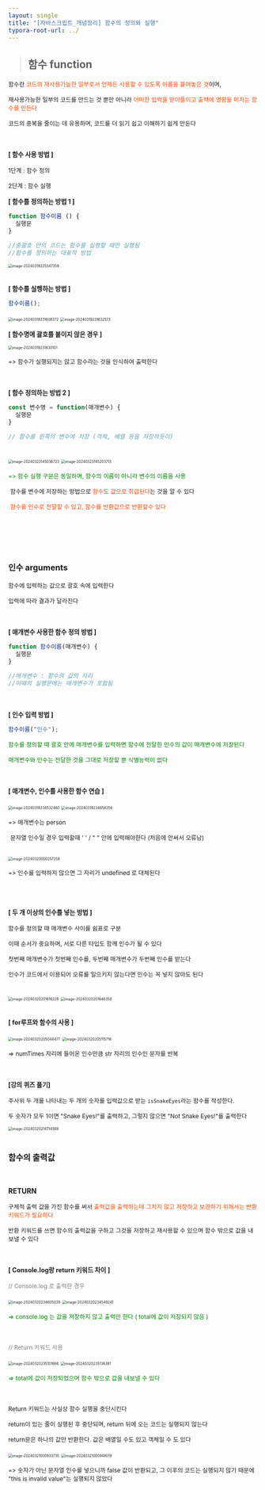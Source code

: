 ```yaml
---
layout: single
title: "[자바스크립트_개념정리] 함수의 정의와 실행"
typora-root-url: ../
---
```




> ## 함수  function



<span style="font-size:85%">함수란 <span style="color:orangered">코드의 재사용가능한 일부로서 언제든 사용할 수 있도록 이름을 붙여놓은 것</span>이며, </span>

<span style="font-size:85%">재사용가능한 일부의 코드를 만드는 것 뿐만 아니라 <span style="color:orangered">어떠한 입력을 받아들이고 출력에 영향을 미치는 함수를 만든다</span></span>

<span style="font-size:85%">코드의 중복을 줄이는 데 유용하며, 코드를 더 읽기 쉽고 이해하기 쉽게 만든다</span>



<br>

<span style="font-size:90%; font-weight:bold">[ 함수 사용 방법 ]</span>

<span style="font-size:85%">1단계 : 함수 정의</span>

<span style="font-size:85%">2단계 : 함수 실행</span>



<span style="font-size:90%; font-weight:bold">[ 함수를 정의하는 방법 1 ]</span>

```javascript
function 함수이름 () {
  실행문
}

//중괄호 안의 코드는 함수를 실행할 때만 실행됨
//함수를 정의하는 대표적 방법
```



<img src="/images/2024-03-19-function/image-20240319225347359.png" alt="image-20240319225347359" style="zoom: 50%;" />



<br>

<br>

<span style="font-size:90%; font-weight:bold">[ 함수를 실행하는 방법 ]</span>

```javascript
함수이름();
```



 <img src="/images/2024-03-19-function/image-20240319231608372.png" alt="image-20240319231608372" style="zoom:50%;" />

 

 <img src="/images/2024-03-19-function/image-20240319231632573.png" alt="image-20240319231632573" style="zoom:50%;" />

<br>

<span style="font-size:90%; font-weight:bold">[ 함수명에 괄호를 붙이지 않은 경우 ]</span>

 <img src="/images/2024-03-19-function/image-20240319231830101.png" alt="image-20240319231830101" style="zoom:50%;" />

<span style="font-size:85%">=> 함수가 실행되지는 않고 함수라는 것을 인식하여 출력한다</span>



<br>

<span style="font-size:90%; font-weight:bold">[ 함수 정의하는 방법 2 ]</span>



```javascript
const 변수명 = function(매개변수) {
  실행문
}

// 함수를 왼쪽의 변수에 저장 (객체, 배열 등을 저장하듯이)
```



<br>

<img src="/images/2024-03-19-function/image-20240323145036723.png" alt="image-20240323145036723" style="zoom:50%;" />

<img src="/images/2024-03-19-function/image-20240323145203713.png" alt="image-20240323145203713" style="zoom:50%;" />

<span style="font-size:85%; color:green">=> 함수 실행 구문은 동일하며, 함수의 이름이 아니라 변수의 이름을 사용</span>

​     <span style="font-size:85%">함수를 변수에 저장하는 방법으로 <span style="color:orangered">함수도 값으로 취급된다</span>는 것을 알 수 있다</span>

​     <span style="font-size:85%; color:orangered">함수를 인수로 전달할 수 있고, 함수를 반환값으로 반환할수 있다</span>

<br><br>

<br>



### 인수  arguments



<span style="font-size:85%">함수에 입력하는 값으로 괄호 속에 입력한다</span>

<span style="font-size:85%">입력에 따라 결과가 달라진다</span>

<br>

<span style="font-size:90%; font-weight:bold">[ 매개변수 사용한 함수 정의 방법 ]</span>

```javascript
function 함수이름(매개변수) {
  실행문
}

//매개변수 : 함수의 값의 자리
//이때의 실행문에는 매개변수가 포함됨
```

<br>

<span style="font-size:90%; font-weight:bold">[ 인수 입력 방법 ]</span>

```javascript
함수이름("인수");
```



<span style="font-size:85%; color:green">함수를 정의할 때 괄호 안에 매개변수를 입력하면 함수에 전달한 인수의 값이 매개변수에 저장된다</span>

<span style="font-size:85%; color:green">매개변수와 인수는 전달한 것을 그대로 저장할 뿐 식별능력이 없다</span>

<br>

<span style="font-size:90%; font-weight:bold">[ 매개변수, 인수를 사용한 함수 연습 ]</span>

<img src="/images/2024-03-19-function/image-20240319234532480.png" alt="image-20240319234532480" style="zoom:50%;" />

<img src="/images/2024-03-19-function/image-20240319234858256.png" alt="image-20240319234858256" style="zoom:50%;" />

<span style="font-size:85%">=>  매개변수는 person</span>

​    <span style="font-size:85%">문자열 인수일 경우 입력할때 ' ' / " " 안에 입력해야한다 (처음에 안써서 오류남)</span>

<br>

<img src="/images/2024-03-19-function/image-20240320000257258.png" alt="image-20240320000257258" style="zoom:50%;" />

<span style="font-size:85%">=> 인수를 입력하지 않으면 그 자리가 undefined 로 대체된다</span>

<br>

<br>

<span style="font-size:90%; font-weight:bold">[ 두 개 이상의 인수를 넣는 방법 ]</span>

<span style="font-size:85%">함수를 정의할 때 매개변수 사이를 쉼표로 구분</span>

<span style="font-size:85%">이때 순서가 중요하며, 서로 다른 타입도 함께 인수가 될 수 있다</span>

<span style="font-size:85%">첫번째 매개변수가 첫번째 인수를, 두번째 매개변수가 두번째 인수를 받는다</span>

<span style="font-size:85%">인수가 코드에서 이용되어 오류를 일으키지 않는다면 인수는 꼭 넣지 않아도 된다</span>

<br>

<img src="/images/2024-03-19-function/image-20240320201616228.png" alt="image-20240320201616228" style="zoom:50%;" />

<img src="/images/2024-03-19-function/image-20240320201646358.png" alt="image-20240320201646358" style="zoom:50%;" />

<br>

<br>



<span style="font-size:90%; font-weight:bold">[ for루프와 함수의 사용 ]</span>

<img src="/images/2024-03-19-function/image-20240320205044477.png" alt="image-20240320205044477" style="zoom:50%;" />

<img src="/images/2024-03-19-function/image-20240320205115716.png" alt="image-20240320205115716" style="zoom:50%;" />

<span style="font-size:85%">=> numTimes 자리에 들어온 인수만큼 str 자리의 인수인 문자를 반복</span>

<br>

<span style="font-size:90%; font-weight:bold">[강의 퀴즈 풀기]</span>

<span style="font-size:85%">주사위 두 개를 나타내는 두 개의 숫자를 입력값으로 받는 `isSnakeEyes`라는 함수를 작성한다.</span>

<span style="font-size:85%">두 숫자가 모두 1이면 "Snake Eyes!"를 출력하고, 그렇지 않으면 "Not Snake Eyes!"를 출력한다</span>

<img src="/images/2024-03-19-function/image-20240320214714569.png" alt="image-20240320214714569" style="zoom:50%;" />



<br>

<br>

### 함수의 출력값

<br>

**RETURN**

<span style="font-size:85%">구체적 출력 값을 가진 함수를 써서 <span style="color:orangered">출력값을 출력하는데 그치지 않고 저장하고 보관하기 위해서는 반환 키워드가 필요하다</span></span>

<span style="font-size:85%">반환 키워드를 쓰면 함수의 출력값을 구하고 그것을 저장하고 재사용할 수 있으며 함수 밖으로 값을 내보낼 수 있다</span>

<br>

<span style="font-size:90%; font-weight:bold">[ Console.log랑 return 키워드 차이 ]</span>

<span style="font-size:85%; color:grey">// Console.log 로 출력한 경우</span>

<img src="/images/2024-03-19-function/image-20240320234605039.png" alt="image-20240320234605039" style="zoom:50%;" />

<img src="/images/2024-03-19-function/image-20240320234549241.png" alt="image-20240320234549241" style="zoom:50%;" />

<span style="font-size:85%; color:green">=> console.log 는 값을 저장하지 않고 출력만 한다 ( total에 값이 저장되지 않음 )</span>

<br>

<span style="font-size:85%; color:grey">// Return 키워드 사용</span>

<img src="/images/2024-03-19-function/image-20240320235101666.png" alt="image-20240320235101666" style="zoom:50%;" />

<img src="/images/2024-03-19-function/image-20240320235138381.png" alt="image-20240320235138381" style="zoom:50%;" />

<span style="font-size:85%; color:green">=> total에 값이 저장되었으며 함수 밖으로 값을 내보낼 수 있다</span>



<br>

<span style="font-size:85%">Return 키워드는 사실상 함수 실행을 중단시킨다</span>

<span style="font-size:85%">return이 있는 줄이 실행된 후 중단되며, return 뒤에 오는 코드는 실행되지 않는다</span>

<span style="font-size:85%">return문은 하나의 값만 반환한다. 값은 배열일 수도 있고 객체일 수 도 있다</span>



<img src="/images/2024-03-19-function/image-20240321000933735.png" alt="image-20240321000933735" style="zoom:50%;" />

<img src="/images/2024-03-19-function/image-20240321000948019.png" alt="image-20240321000948019" style="zoom:50%;" />

<span style="font-size:85%">=> 숫자가 아닌 문자열 인수를 넣으니까 false 값이 반환되고, 그 이후의 코드는 실행되지 않기 때문에 "this is invalid value"는 실행되지 않았다</span>







